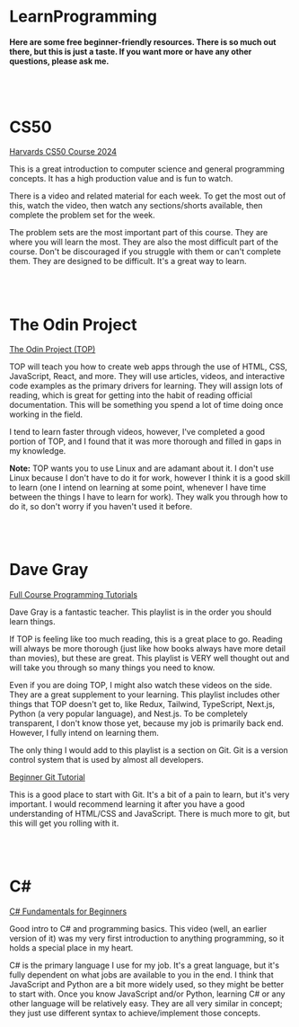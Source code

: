 # LearnProgramming

#### Here are some free beginner-friendly resources. There is so much out there, but this is just a taste. If you want more or have any other questions, please ask me.

<br><br>

# CS50

[Harvards CS50 Course 2024](https://cs50.harvard.edu/x/2024/) <br>

This is a great introduction to computer science and general programming concepts. It has a high production value and is fun to watch.

There is a video and related material for each week. To get the most out of this, watch the video, then watch any sections/shorts available, then complete the problem set for the week.

The problem sets are the most important part of this course. They are where you will learn the most. They are also the most difficult part of the course. Don't be discouraged if you struggle with them or can't complete them. They are designed to be difficult. It's a great way to learn.

<br><br>

# The Odin Project

[The Odin Project (TOP)](https://www.theodinproject.com/) <br>

TOP will teach you how to create web apps through the use of HTML, CSS, JavaScript, React, and more. They will use articles, videos, and interactive code examples as the primary drivers for learning. They will assign lots of reading, which is great for getting into the habit of reading official documentation. This will be something you spend a lot of time doing once working in the field.

I tend to learn faster through videos, however, I've completed a good portion of TOP, and I found that it was more thorough and filled in gaps in my knowledge.

**Note:** TOP wants you to use Linux and are adamant about it. I don't use Linux because I don't have to do it for work, however I think it is a good skill to learn (one I intend on learning at some point, whenever I have time between the things I have to learn for work). They walk you through how to do it, so don't worry if you haven't used it before.

<br><br>

# Dave Gray

[Full Course Programming Tutorials](https://www.youtube.com/playlist?list=PL0Zuz27SZ-6M1Uopt6_VL3gf3cpMnwavm) <br>

Dave Gray is a fantastic teacher. This playlist is in the order you should learn things.

If TOP is feeling like too much reading, this is a great place to go. Reading will always be more thorough (just like how books always have more detail than movies), but these are great. This playlist is VERY well thought out and will take you through so many things you need to know.

Even if you are doing TOP, I might also watch these videos on the side. They are a great supplement to your learning. This playlist includes other things that TOP doesn't get to, like Redux, Tailwind, TypeScript, Next.js, Python (a very popular language), and Nest.js. To be completely transparent, I don't know those yet, because my job is primarily back end. However, I fully intend on learning them.

The only thing I would add to this playlist is a section on Git. Git is a version control system that is used by almost all developers.

[Beginner Git Tutorial](https://www.youtube.com/watch?v=CvUiKWv2-C0) <br>

This is a good place to start with Git. It's a bit of a pain to learn, but it's very important. I would recommend learning it after you have a good understanding of HTML/CSS and JavaScript. There is much more to git, but this will get you rolling with it.

<br><br>

# C#

[C# Fundamentals for Beginners](https://www.youtube.com/watch?v=0QUgvfuKvWU&list=PLb4udlTNRMm5tdPc44p7gtftuyMlC9lNT) <br>

Good intro to C# and programming basics. This video (well, an earlier version of it) was my very first introduction to anything programming, so it holds a special place in my heart.

C# is the primary language I use for my job. It's a great language, but it's fully dependent on what jobs are available to you in the end. I think that JavaScript and Python are a bit more widely used, so they might be better to start with. Once you know JavaScript and/or Python, learning C# or any other language will be relatively easy. They are all very similar in concept; they just use different syntax to achieve/implement those concepts.
